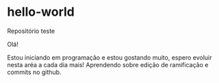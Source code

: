 # hello-world
Repositório teste

Olá!

Estou iniciando em programação e estou gostando  muito, espero evoluir nesta aréa a cada dia mais!
Aprendendo sobre edição de ramificação e commits no github.

